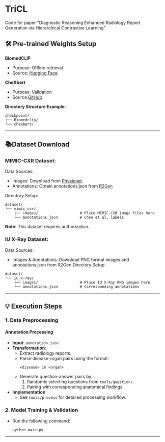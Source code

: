 # TriCL

Code for paper "Diagnostic Reasoning Enhanced Radiology Report Generation via Hierarchical Contrastive Learning"

## 🛠️ Pre-trained Weights Setup
**BiomedCLIP** 
- Purpose: Offline retrieval
- Source: [Hugging Face](<https://huggingface.co/microsoft/BiomedCLIP-PubMedBERT_256-vit_base_patch16_224>)

**CheXbert**
- Purpose: Validation
- Source:[GitHub](<https://github.com/stanfordmlgroup/CheXbert>)


**Directory Structure Example:**
```
checkpoint/
├── Biomedclip/      
└── chexbert/        
```

---

## 📚Dataset Download

### MIMIC-CXR Dataset:
Data Sources:
- Images: Download from [Physionet](https://physionet.org/content/mimic-cxr-jpg/2.0.0/).
- Annotations: Obtain annotations.json from  [R2Gen](https://github.com/cuhksz-nlp/R2Gen)

Directory Setup:
```
dataset/
└── mimic_cxr/
    ├── images/                   # Place MIMIC-CXR image files here
    └── annotations.json          # Chen et al. labels
```

**Note:** This dataset requires authorization.
   

### IU X-Ray Dataset:
Data Sources:
- Images & Annotations: Download PNG format images and annotations.json from R2Gen
Directory Setup:
```
dataset/
└── iu_x-ray/
    ├── images/                   # Place IU X-Ray PNG images here
    └── annotations.json          # Corresponding annotations
```

---

## 💡 Execution Steps

### 1. Data Preprocessing  
#### **Annotation Processing**  
- **Input**: `annotation.json`  
- **Transformation**:  
  - Extract radiology reports.  
  - Parse disease-organ pairs using the format:  
    ```plaintext
    <disease> in <organ>
    ```  
  - Generate question-answer pairs by:  
    1. Randomly selecting questions from `tools/question/`.  
    2. Pairing with corresponding anatomical findings.  
- **Implementation**:  
  - See `tools/process` for detailed processing workflow.  

### 2. Model Training & Validation  
- Run the following command:  
  ```bash
  python main.py
  ```  
---

